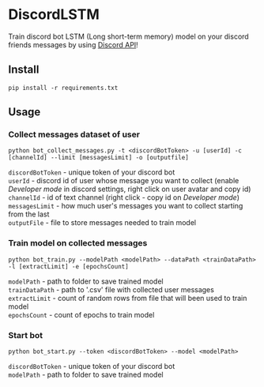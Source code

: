 # DiscordLSTM
 Train discord bot LSTM (Long short-term memory) model on your discord friends messages by using <a href="https://discord.com/developers/docs/topics/oauth2">Discord API</a>!
## Install
```pip install -r requirements.txt```

## Usage
### Collect messages dataset of user
```python bot_collect_messages.py -t <discordBotToken> -u [userId] -c [channelId] --limit [messagesLimit] -o [outputfile]```  

```discordBotToken``` - unique token of your discord bot  
```userId``` - discord id of user whose message you want to collect (enable <i>Developer mode</i> in discord settings, right click on user avatar and copy id)  
```channelId``` - id of text channel (right click - copy id on <i>Developer mode</i>)
```messagesLimit``` - how much user's messages you want to collect starting from the last  
```outputFile``` - file to store messages needed to train model  

### Train model on collected messages
```python bot_train.py --modelPath <modelPath> --dataPath <trainDataPath> -l [extractLimit] -e [epochsCount]```  

```modelPath``` - path to folder to save trained model  
```trainDataPath``` - path to '.csv' file with collected user messages  
```extractLimit``` - count of random rows from file that will been used to train model  
```epochsCount``` - count of epochs to train model

### Start bot
```python bot_start.py --token <discordBotToken> --model <modelPath>```  

```discordBotToken``` - unique token of your discord bot  
```modelPath``` - path to folder to save trained model  
